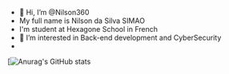 - 👋 Hi, I’m @Nilson360
- My full name is Nilson da Silva SIMAO
- I'm student at Hexagone School in French 
- 👀 I’m interested in Back-end development and CyberSecurity
-

<!---
Nilson360/Nilson360 is a ✨ special ✨ repository because its `README.md` (this file) appears on your GitHub profile.
You can click the Preview link to take a look at your changes.
--->

[![Anurag's GitHub stats](https://github-readme-stats.vercel.app/api?username=Nilson360)
